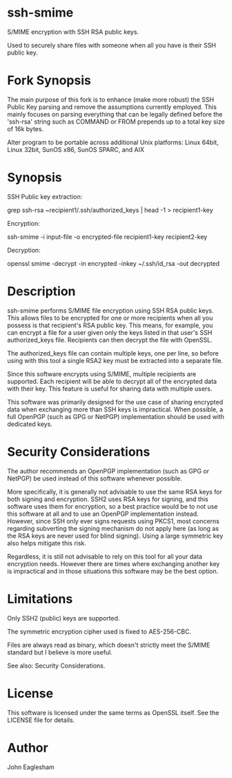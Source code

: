 ssh-smime
=========

S/MIME encryption with SSH RSA public keys.

Used to securely share files with someone when all you have is their SSH public
key.


Fork Synopsis
=============

The main purpose of this fork is to enhance (make more robust) the SSH Public Key
parsing and remove the assumptions currently employed. This mainly focuses on 
parsing everything that can be legally defined before the 'ssh-rsa' string such
as COMMAND or FROM prepends up to a total key size of 16k bytes.

Alter program to be portable across additional Unix platforms:
Linux 64bit, Linux 32bit, SunOS x86, SunOS SPARC, and AIX


Synopsis
=======

SSH Public key extraction:

grep ssh-rsa ~recipient1/.ssh/authorized_keys | head -1 > recipient1-key

Encryption:

ssh-smime -i input-file -o encrypted-file recipient1-key recipient2-key

Decryption:

openssl smime -decrypt -in encrypted -inkey ~/.ssh/id_rsa -out decrypted


Description
===========

ssh-smime performs S/MIME file encryption using SSH RSA public keys. This
allows files to be encrypted for one or more recipients when all you possess is
that recipient's RSA public key. This means, for example, you can encrypt a
file for a user given only the keys listed in that user's SSH authorized_keys
file. Recipients can then decrypt the file with OpenSSL.

The authorized_keys file can contain multiple keys, one per line, so before
using with this tool a single RSA2 key must be extracted into a separate file.

Since this software encrypts using S/MIME, multiple recipients are supported.
Each recipient will be able to decrypt all of the encrypted data with their
key. This feature is useful for sharing data with multiple users.

This software was primarily designed for the use case of sharing encrypted data
when exchanging more than SSH keys is impractical. When possible, a full
OpenPGP (such as GPG or NetPGP) implementation should be used with dedicated
keys.


Security Considerations
=======================

The author recommends an OpenPGP implementation (such as GPG or NetPGP) be used
instead of this software whenever possible.

More specifically, it is generally not advisable to use the same RSA keys for
both signing and encryption. SSH2 uses RSA keys for signing, and this software
uses them for encryption, so a best practice would be to not use this software
at all and to use an OpenPGP implementation instead. However, since SSH only
ever signs requests using PKCS1, most concerns regarding subverting the signing
mechanism do not apply here (as long as the RSA keys are never used for blind
signing). Using a large symmetric key also helps mitigate this risk.

Regardless, it is still not advisable to rely on this tool for all your data
encryption needs. However there are times where exchanging another key is
impractical and in those situations this software may be the best option.


Limitations
===========

Only SSH2 (public) keys are supported.

The symmetric encryption cipher used is fixed to AES-256-CBC.

Files are always read as binary, which doesn't strictly meet the S/MIME
standard but I believe is more useful.

See also: Security Considerations.


License
=======

This software is licensed under the same terms as OpenSSL itself. See the
LICENSE file for details.


Author
======

John Eaglesham


